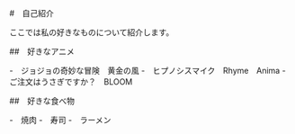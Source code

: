 #　自己紹介

ここでは私の好きなものについて紹介します。

##　好きなアニメ

-　ジョジョの奇妙な冒険　黄金の風
-　ヒプノシスマイク　Rhyme　Anima
-　ご注文はうさぎですか？　BLOOM

##　好きな食べ物

-　焼肉
-　寿司
-　ラーメン
